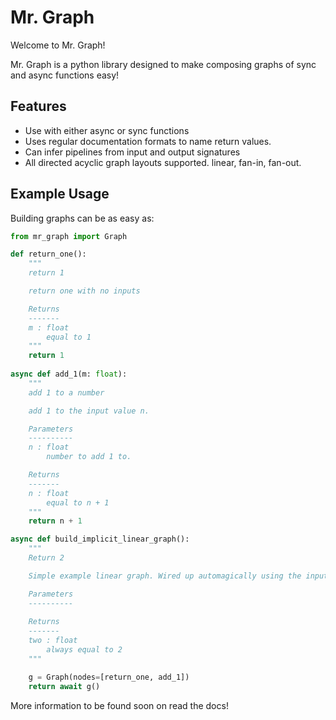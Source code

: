 # Mr. Graph

Welcome to Mr. Graph!

Mr. Graph is a python library designed to make composing graphs of sync and async functions easy!

## Features

- Use with either async or sync functions
- Uses regular documentation formats to name return values.
- Can infer pipelines from input and output signatures
- All directed acyclic graph layouts supported. linear, fan-in, fan-out.


## Example Usage

Building graphs can be as easy as:

```python
from mr_graph import Graph

def return_one():
    """
    return 1

    return one with no inputs

    Returns
    -------
    m : float
        equal to 1
    """
    return 1
    
async def add_1(m: float):
    """
    add 1 to a number

    add 1 to the input value n.

    Parameters
    ----------
    n : float
        number to add 1 to.

    Returns
    -------
    n : float
        equal to n + 1
    """
    return n + 1

async def build_implicit_linear_graph():
    """
    Return 2

    Simple example linear graph. Wired up automagically using the input and output variable names.

    Parameters
    ----------
    
    Returns
    -------
    two : float
        always equal to 2
    """

    g = Graph(nodes=[return_one, add_1])
    return await g()
```

More information to be found soon on read the docs!